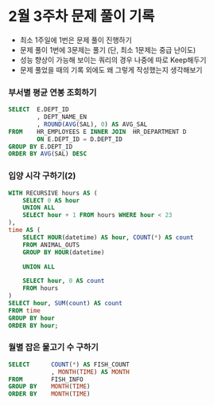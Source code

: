 # 2월 3주차 문제 풀이 기록

- 최소 1주일에 1번은 문제 풀이 진행하기
- 문제 풀이 1번에 3문제는 풀기 (단, 최소 1문제는 중급 난이도)
- 성능 향상이 가능해 보이는 쿼리의 경우 나중에 따로 Keep해두기
- 문제 풀었을 때의 기록 외에도 왜 그렇게 작성했는지 생각해보기

### 부서별 평균 연봉 조회하기

```sql
SELECT  E.DEPT_ID
        , DEPT_NAME_EN
        , ROUND(AVG(SAL), 0) AS AVG_SAL
FROM    HR_EMPLOYEES E INNER JOIN  HR_DEPARTMENT D 
        ON E.DEPT_ID = D.DEPT_ID
GROUP BY E.DEPT_ID
ORDER BY AVG(SAL) DESC
```

### 입양 시각 구하기(2)

```sql
WITH RECURSIVE hours AS (
    SELECT 0 AS hour
    UNION ALL
    SELECT hour + 1 FROM hours WHERE hour < 23
), 
time AS (
    SELECT HOUR(datetime) AS hour, COUNT(*) AS count
    FROM ANIMAL_OUTS
    GROUP BY HOUR(datetime)

    UNION ALL

    SELECT hour, 0 AS count
    FROM hours
)
SELECT hour, SUM(count) AS count
FROM time
GROUP BY hour
ORDER BY hour;

```

### 월별 잡은 물고기 수 구하기

```sql
SELECT      COUNT(*) AS FISH_COUNT
            , MONTH(TIME) AS MONTH
FROM        FISH_INFO
GROUP BY    MONTH(TIME)
ORDER BY    MONTH(TIME)
```